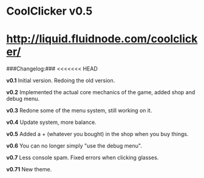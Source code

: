 CoolClicker v0.5
===========
http://liquid.fluidnode.com/coolclicker/
===========

###Changelog:###
<<<<<<< HEAD

**v0.1** Initial version. Redoing the old version.

**v0.2** Implemented the actual core mechanics of the game, added shop and debug menu.

**v0.3** Redone some of the menu system, still working on it.

**v0.4** Update system, more balance.

**v0.5** Added a + (whatever you bought) in the shop when you buy things.

**v0.6** You can no longer simply "use the debug menu".

**v0.7** Less console spam. Fixed errors when clicking glasses.

**v0.71** New theme.